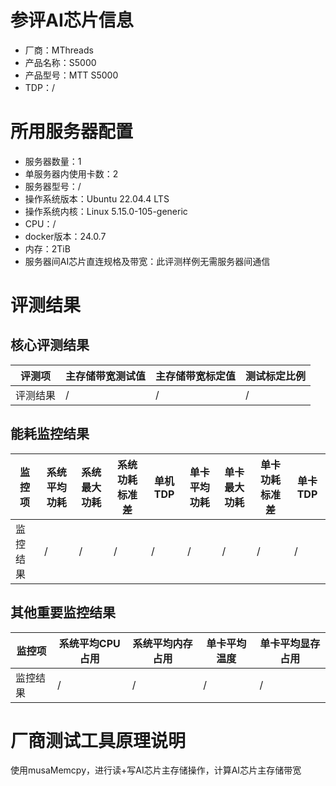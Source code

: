 # 参评AI芯片信息

* 厂商：MThreads
* 产品名称：S5000
* 产品型号：MTT S5000
* TDP：/

# 所用服务器配置

* 服务器数量：1
* 单服务器内使用卡数：2
* 服务器型号：/
* 操作系统版本：Ubuntu 22.04.4 LTS
* 操作系统内核：Linux 5.15.0-105-generic
* CPU：/
* docker版本：24.0.7
* 内存：2TiB
* 服务器间AI芯片直连规格及带宽：此评测样例无需服务器间通信

# 评测结果

## 核心评测结果

| 评测项  | 主存储带宽测试值    | 主存储带宽标定值 | 测试标定比例 |
| ---- | ----------- | -------- | ------ |
| 评测结果 | / | / | /  |

## 能耗监控结果

| 监控项  | 系统平均功耗  | 系统最大功耗  | 系统功耗标准差 | 单机TDP | 单卡平均功耗  | 单卡最大功耗 | 单卡功耗标准差 | 单卡TDP |
| ---- | ------- | ------- | ------- | ----- | ------- | ------ | ------- | ----- |
| 监控结果 | / | / | /    | /     | / | / | /   | /  |

## 其他重要监控结果

| 监控项  | 系统平均CPU占用 | 系统平均内存占用 | 单卡平均温度  | 单卡平均显存占用 |
| ---- | --------- | -------- | ------- | -------- |
| 监控结果 | /    | /   | / | /  |

# 厂商测试工具原理说明

使用musaMemcpy，进行读+写AI芯片主存储操作，计算AI芯片主存储带宽
